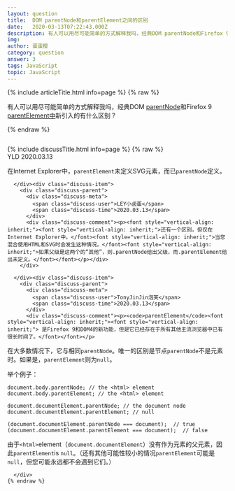 ```yaml
---
layout: question
title:  DOM parentNode和parentElement之间的区别
date:   2020-03-13T07:22:43.000Z
description: 有人可以用尽可能简单的方式解释我吗，经典DOM parentNode和Firefox 9 parentElement中新引入的有什么区别？...
img: 
author: 蛋蛋樱
category: question
answer: 3
tags: JavaScript
topic: JavaScript
---
```

<div class="article-root">
  <div class="article">
    {% include articleTitle.html info=page %}
    {% raw %}
    <div class="article-content"><p><font style="vertical-align: inherit;"><font style="vertical-align: inherit;">有人可以用尽可能简单的方式解释我吗，经典DOM </font></font><a href="https://developer.mozilla.org/en-US/docs/Web/API/Node/parentNode" rel="noreferrer"><font style="vertical-align: inherit;"><font style="vertical-align: inherit;">parentNode</font></font></a><font style="vertical-align: inherit;"><font style="vertical-align: inherit;">和Firefox 9 </font><a href="https://developer.mozilla.org/en-US/docs/Web/API/Node/parentElement" rel="noreferrer"><font style="vertical-align: inherit;">parentElement中</font></a><font style="vertical-align: inherit;">新引入的有</font><font style="vertical-align: inherit;">什么区别？</font></font><a href="https://developer.mozilla.org/en-US/docs/Web/API/Node/parentElement" rel="noreferrer"><font style="vertical-align: inherit;"></font></a></p></div>
    {% endraw %}
  </div>
  <p style="height: 0;width:0;overflow: hidden;"> 第1374篇《DOM parentNode和parentElement之间的区别》来自Winter(https://github.com/aiyld/aiyld.github.io)的站点</p>
  <div class="discuss-wrapper">
    {% include discussTitle.html info=page %}
    {% raw %}
    <div class="discuss-item">
        <div class="discuss-parent">
          <div class="discuss-meta">
            <span class="discuss-user">YLD</span>
            <span class="discuss-time">2020.03.13</span>
          </div>
          <div class="discuss-comment"><p><font style="vertical-align: inherit;"><font style="vertical-align: inherit;">在Internet Explorer中，</font></font><code>parentElement</code><font style="vertical-align: inherit;"><font style="vertical-align: inherit;">未定义SVG元素，而已</font></font><code>parentNode</code><font style="vertical-align: inherit;"><font style="vertical-align: inherit;">定义。</font></font></p></div>
        </div>
        
      </div><div class="discuss-item">
        <div class="discuss-parent">
          <div class="discuss-meta">
            <span class="discuss-user">LEY小卤蛋</span>
            <span class="discuss-time">2020.03.13</span>
          </div>
          <div class="discuss-comment"><p><font style="vertical-align: inherit;"><font style="vertical-align: inherit;">还有一个区别，但仅在Internet Explorer中。</font><font style="vertical-align: inherit;">当您混合使用HTML和SVG时会发生这种情况。</font><font style="vertical-align: inherit;">如果父级是这两个的“其他”，则.parentNode给出父级，而.parentElement给出未定义。</font></font></p></div>
        </div>
        
      </div><div class="discuss-item">
        <div class="discuss-parent">
          <div class="discuss-meta">
            <span class="discuss-user">TonyJinJin泡芙</span>
            <span class="discuss-time">2020.03.13</span>
          </div>
          <div class="discuss-comment"><p><code>parentElement</code><font style="vertical-align: inherit;"><font style="vertical-align: inherit;"> 是Firefox 9和DOM4的新功能，但是它已经存在于所有其他主流浏览器中已有很长时间了。</font></font></p>

<p><font style="vertical-align: inherit;"><font style="vertical-align: inherit;">在大多数情况下，它与相同</font></font><code>parentNode</code><font style="vertical-align: inherit;"><font style="vertical-align: inherit;">。</font><font style="vertical-align: inherit;">唯一的区别是节点</font></font><code>parentNode</code><font style="vertical-align: inherit;"><font style="vertical-align: inherit;">不是元素时。</font><font style="vertical-align: inherit;">如果是，</font></font><code>parentElement</code><font style="vertical-align: inherit;"><font style="vertical-align: inherit;">则为</font></font><code>null</code><font style="vertical-align: inherit;"><font style="vertical-align: inherit;">。</font></font></p>

<p><font style="vertical-align: inherit;"><font style="vertical-align: inherit;">举个例子：</font></font></p>

<pre><code>document.body.parentNode; // the &lt;html&gt; element<font></font>
document.body.parentElement; // the &lt;html&gt; element<font></font>
<font></font>
document.documentElement.parentNode; // the document node<font></font>
document.documentElement.parentElement; // null<font></font>
<font></font>
(document.documentElement.parentNode === document);  // true<font></font>
(document.documentElement.parentElement === document);  // false<font></font>
</code></pre>

<p><font style="vertical-align: inherit;"><font style="vertical-align: inherit;">由于</font></font><code>&lt;html&gt;</code><font style="vertical-align: inherit;"><font style="vertical-align: inherit;">element（</font></font><code>document.documentElement</code><font style="vertical-align: inherit;"><font style="vertical-align: inherit;">）没有作为元素的父元素，因此</font></font><code>parentElement</code><font style="vertical-align: inherit;"><font style="vertical-align: inherit;">is </font></font><code>null</code><font style="vertical-align: inherit;"><font style="vertical-align: inherit;">。</font><font style="vertical-align: inherit;">（还有其他可能性较小的情况</font></font><code>parentElement</code><font style="vertical-align: inherit;"><font style="vertical-align: inherit;">可能是</font></font><code>null</code><font style="vertical-align: inherit;"><font style="vertical-align: inherit;">，但您可能永远都不会遇到它们。）</font></font></p></div>
        </div>
        
      </div>
    {% endraw %}
  </div>
<div>
